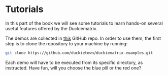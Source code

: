 # Tutorials

In this part of the book we will see some tutorials to learn hands-on several useful features offered by the Duckiematrix.

The demos are collected in [this](https://github.com/duckietown/duckiematrix-examples) GitHub repo.
In order to use them, the first step is to clone the repository to your machine by running:

```bash
git clone https://github.com/duckietown/duckiematrix-examples.git
```

Each demo will have to be executed from its specific directory, as instructed.
Have fun, will you choose the blue pill or the red one?

```{tableofcontents}
```